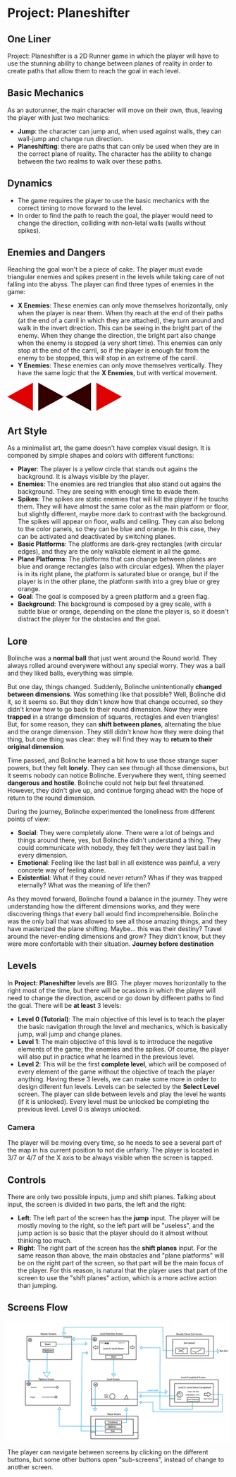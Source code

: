 # Project: Planeshifter
## One Liner
Project: Planeshifter is a 2D Runner game in which the player will have to use the stunning ability to change between planes of reality in order to create paths that allow them to reach the goal in each level.

## Basic Mechanics
As an autorunner, the main character will move on their own, thus, leaving the player with just two mechanics:
- **Jump**: the character can jump and, when used against walls, they can wall-jump and change run direction.
- **Planeshifting**: there are paths that can only be used when they are in the correct plane of reality. The character has the ability to change between the two realms to walk over these paths.

## Dynamics
- The game requires the player to use the basic mechanics with the correct timing to move forward to the level.
- In order to find the path to reach the goal, the player would need to change the direction, colliding with non-letal walls (walls without spikes).

## Enemies and Dangers
Reaching the goal won't be a piece of cake. The player must evade triangular enemies and spikes present in the levels while taking care of not falling into the abyss. The player can find three types of enemies in the game:
- **X Enemies**: These enemies can only move themselves horizontally, only when the player is near them. When thy reach at the end of their paths (at the end of a carril in which they are attached), they turn around and walk in the invert direction. This can be seeing in the bright part of the enemy. When they change the direction, the bright part also change when the enemy is stopped (a very short time). This enemies can only stop at the end of the carril, so if the player is enough far from the enemy to be stopped, this will stop in an extreme of the carril.
- **Y Enemies**: These enemies can only move themselves vertically. They have the same logic that the **X Enemies**, but with vertical movement.

![](https://github.com/Sanrro10/JanuaryProject/blob/main/Assets/Art/Sprites/horizontal_enemy_leftActive.png)
![](https://github.com/Sanrro10/JanuaryProject/blob/main/Assets/Art/Sprites/horizontal_enemy_rightActive.png)

## Art Style
As a minimalist art, the game doesn't have complex visual design. It is componed by simple shapes and colors with different functions:
- **Player**: The player is a yellow circle that stands out agains the background. It is always visible by the player.
- **Enemies**: The enemies are red triangles that also stand out agains the background. They are seeing with enough time to evade them.
- **Spikes**: The spikes are static enemies that will kill the player if he touchs them. They will have almost the same color as the main platform or floor, but slightly different, maybe more dark to contrast with the background. The spikes will appear on floor, walls and ceiling. They can also belong to the color panels, so they can be blue and orange. In this case, they can be activated and deactivated by switching planes.
- **Basic Platforms**: The platforms are dark-grey rectangles (with circular edges), and they are the only walkable element in all the game.
- **Plane Platforms**: The platforms that can change between planes are blue and orange rectangles (also with circular edges). When the player is in its right plane, the platform is saturated blue or orange, but if the player is in the other plane, the platform swith into a grey blue or grey orange.
- **Goal**: The goal is composed by a green platform and a green flag.
- **Background**: The background is composed by a grey scale, with a subtle blue or orange, depending on the plane the player is, so it doesn't distract the player for the obstacles and the goal.

## Lore
Bolinche was a **normal ball** that just went around the Round world. They always rolled around everywere without any special worry. They was a ball and they liked balls, everything was simple. 

But one day, things changed. Suddenly, Bolinche unintentionally **changed between dimensions**. Was something like that possible? Well, Bolinche did it, so it seems so. But they didn't know how that change occurred, so they didn't know how to go back to their round dimension. Now they were **trapped** in a strange dimension of squares, rectagles and even triangles! But, for some reason, they can **shift between planes**, alternating the blue and the orange dimension. They still didn't know how they were doing that thing, but one thing was clear: they will find they way to **return to their original dimension**.

Time passed, and Bolinche learned a bit how to use those strange super powers, but they felt **lonely**. They can see through all those dimensions, but it seems nobody can notice Bolinche. Everywhere they went, thing seemed **dangerous and hostile**. Bolinche could not help but feel threatened. However, they didn't give up, and continue forging ahead with the hope of return to the round dimension.

During the journey, Bolinche experimented the loneliness from different points of view:
- **Social**: They were completely alone. There were a lot of beings and things around there, yes, but Bolinche didn't understand a thing. They could communicate with nobody, they felt they were they last ball in every dimension.
- **Emotional**: Feeling like the last ball in all existence was painful, a very concrete way of feeling alone.
- **Existential**: What if they could never return? Whas if they was trapped eternally? What was the meaning of life then?

As they moved forward, Bolinche found a balance in the journey. They were understanding how the different dimensions works, and they were discovering things that every ball would find incomprehensible. Bolinche was the only ball that was allowed to see all those amazing things, and they have masterized the plane shifting. Maybe... this was their destiny? Travel around the never-ending dimensions and grow? They didn't know, but they were more confortable with their situation. **Journey before destination**

## Levels
In **Project: Planeshifter** levels are BIG. The player moves horizontally to the right most of the time, but there will be ocasions in which the player will need to change the direction, ascend or go down by different paths to find the goal.
There will be **at least** 3 levels:
- **Level 0 (Tutorial)**: The main objective of this level is to teach the player the basic navigation through the level and mechanics, which is basically jump, wall jump and change planes.
- **Level 1**: The main objective of this level is to introduce the negative elements of the game; the enemies and the spikes. Of course, the player will also put in practice what he learned in the previous level.
- **Level 2**: This will be the first **complete level**, which will be composed of every element of the game without the objective of teach the player anything.
Having these 3 levels, we can make some more in order to design diferent fun levels.
Levels can be selected by the **Select Level** screen. The player can slide between levels and play the level he wants (if it is unlocked). Every level must be unlocked be completing the previous level. Level 0 is always unlocked.

### Camera
The player will be moving every time, so he needs to see a several part of the map in his current position to not die unfairly. The player is located in 3/7 or 4/7 of the X axis to be always visible when the screen is tapped.

## Controls
There are only two possible inputs, jump and shift planes. Talking about input, the screen is divided in two parts, the left and the right:
- **Left**: The left part of the screen has the **jump** input. The player will be mostly moving to the right, so the left part will be "useless", and the jump action is so basic that the player should do it almost without thinking too much.
- **Right**: The right part of the screen has the **shift planes** input. For the same reason than above, the main obstacles and "plane platforms" will be on the right part of the screen, so that part will be the main focus of the player. For this reason, is natural that the player uses that part of the screen to use the "shift planes" action, which is a more active action than jumping.

## Screens Flow
![](https://github.com/Sanrro10/JanuaryProject/blob/main/Others/Screens%20Flow.png)

The player can navigate between screens by clicking on the different buttons, but some other buttons open "sub-screens", instead of change to another screen.

